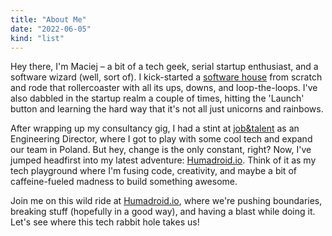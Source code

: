 ```yaml
---
title: "About Me"
date: "2022-06-05"
kind: "list"
---
```


Hey there, I'm Maciej – a bit of a tech geek, serial startup enthusiast, and a software wizard (well, sort of). I kick-started a [software house](https://prograils.com) from scratch and rode that rollercoaster with all its ups, downs, and loop-the-loops. I've also dabbled in the startup realm a couple of times, hitting the 'Launch' button and learning the hard way that it's not all just unicorns and rainbows.

After wrapping up my consultancy gig, I had a stint at [job&talent](https://www.jobandtalent.com) as an Engineering Director, where I got to play with some cool tech and expand our team in Poland. But hey, change is the only constant, right? Now, I've jumped headfirst into my latest adventure: [Humadroid.io](https://humadroid.io). Think of it as my tech playground where I'm fusing code, creativity, and maybe a bit of caffeine-fueled madness to build something awesome.

Join me on this wild ride at [Humadroid.io](https://humadroid.io), where we're pushing boundaries, breaking stuff (hopefully in a good way), and having a blast while doing it. Let's see where this tech rabbit hole takes us!
